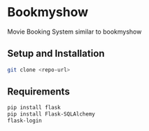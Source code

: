 # Bookmyshow
Movie Booking System similar to bookmyshow

## Setup and Installation

```bash
git clone <repo-url>
```
## Requirements
```bash
pip install flask
pip install Flask-SQLAlchemy
flask-login
```
